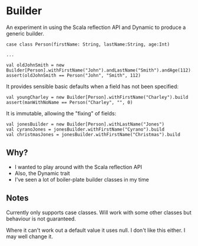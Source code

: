 Builder
=======

An experiment in using the Scala reflection API and Dynamic to produce a generic builder.

    case class Person(firstName: String, lastName:String, age:Int)

    ...

    val oldJohnSmith = new Builder[Person].withFirstName("John").andLastName("Smith").andAge(112).build
    assert(oldJohnSmith == Person("John", "Smith", 112)

It provides sensible basic defaults when a field has not been specified:

    val youngCharley = new Builder[Person].withFirstName("Charley").build
    assert(manWithNoName == Person("Charley", "", 0)

It is immutable, allowing the "fixing" of fields:

    val jonesBuilder = new Builder[Person].withLastName("Jones")
    val cyranoJones = jonesBuilder.withFirstName("Cyrano").build
    val christmasJones = jonesBuilder.withFirstName("Christmas").build

Why?
----

* I wanted to play around with the Scala reflection API
* Also, the Dynamic trait
* I've seen a lot of boiler-plate builder classes in my time

Notes
-----

Currently only supports case classes. Will work with some other classes but behaviour is not guaranteed.

Where it can't work out a default value it uses null. I don't like this either. I may well change it.

